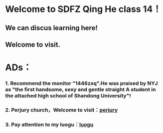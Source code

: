 # Welcome to SDFZ Qing He class 14！
## We can discus learning here!
## Welcome to visit.
# ADs：

### 1. Recommend the monitor "1446zxq".He was praised by NYJ as "the first handsome, sexy and gentle straight A student in the attached high school of Shandong University"!

### 2. Perjury church，Welcome to visit：[perjury](https://sdfzyanxinyi.github.io/perjurygod/)

### 3. Pay attention to my luogu：[luogu](https://www.luogu.com.cn/user/343342)
